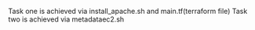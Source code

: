 Task one is achieved via install_apache.sh and main.tf(terraform file)
Task two is achieved via metadataec2.sh
